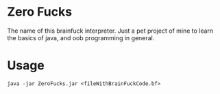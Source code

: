 # Zero Fucks

The name of this brainfuck interpreter. Just a pet project of mine to learn
the basics of java, and oob programming in general.

# Usage

```
java -jar ZeroFucks.jar <fileWithBrainFuckCode.bf>
```
